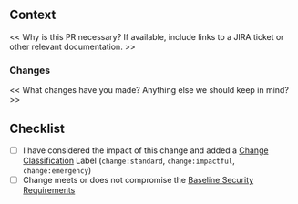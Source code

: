 ## Context
<< Why is this PR necessary? If available, include links to a JIRA ticket or other relevant documentation. >>

### Changes
<< What changes have you made? Anything else we should keep in mind? >>

## Checklist
- [ ] I have considered the impact of this change and added a [Change Classification](
https://transferwise.atlassian.net/wiki/spaces/EKB/pages/1401189673/Change+Classifications+and+Expectations) Label (`change:standard`, `change:impactful`, `change:emergency`)
- [ ] Change meets or does not compromise the [Baseline Security Requirements](https://transferwise.atlassian.net/wiki/spaces/EKB/pages/434929973/Baseline+Security+Requirements) 

